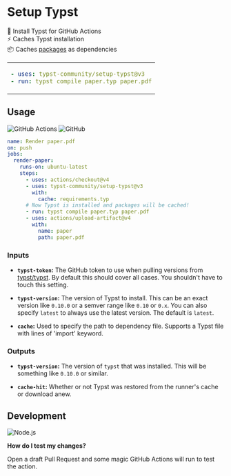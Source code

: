 # Setup Typst

📑 Install Typst for GitHub Actions \
⚡ Caches Typst installation \
📦 Caches [packages](https://github.com/typst/packages) as dependencies

<table align=center><td>

```yml
- uses: typst-community/setup-typst@v3
- run: typst compile paper.typ paper.pdf
```

</table>

## Usage

![GitHub Actions](https://img.shields.io/static/v1?style=for-the-badge&message=GitHub+Actions&color=2088FF&logo=GitHub+Actions&logoColor=FFFFFF&label=)
![GitHub](https://img.shields.io/static/v1?style=for-the-badge&message=GitHub&color=181717&logo=GitHub&logoColor=FFFFFF&label=)

```yml
name: Render paper.pdf
on: push
jobs:
  render-paper:
    runs-on: ubuntu-latest
    steps:
      - uses: actions/checkout@v4
      - uses: typst-community/setup-typst@v3
        with:
          cache: requirements.typ
      # Now Typst is installed and packages will be cached!
      - run: typst compile paper.typ paper.pdf
      - uses: actions/upload-artifact@v4
        with:
          name: paper
          path: paper.pdf
```

### Inputs

- **`typst-token`:** The GitHub token to use when pulling
  versions from [typst/typst]. By default this should cover all
  cases. You shouldn't have to touch this setting.

- **`typst-version`:** The version of Typst to install. This can
  be an exact version like `0.10.0` or a semver range like
  `0.10` or `0.x`. You can also specify `latest` to always use
  the latest version. The default is `latest`.

- **`cache`:** Used to specify the path to dependency file.
  Supports a Typst file with lines of 'import' keyword.

### Outputs

- **`typst-version`:** The version of `typst` that was
  installed. This will be something like `0.10.0` or similar.

- **`cache-hit`:** Whether or not Typst was restored from the
  runner's cache or download anew.

## Development

![Node.js](https://img.shields.io/static/v1?style=for-the-badge&message=Node.js&color=339933&logo=Node.js&logoColor=FFFFFF&label=)

**How do I test my changes?**

Open a draft Pull Request and some magic GitHub Actions will run
to test the action.

[typst]: https://typst.app/
[typst/typst]: https://github.com/typst/typst
